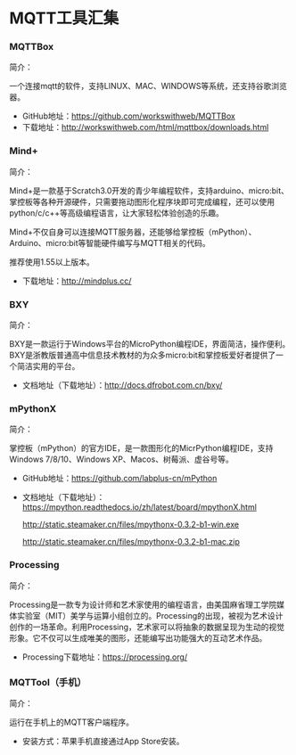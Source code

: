 # MQTT工具汇集

### MQTTBox

简介：

一个连接mqtt的软件，支持LINUX、MAC、WINDOWS等系统，还支持谷歌浏览器。

- GitHub地址：https://github.com/workswithweb/MQTTBox
- 下载地址：http://workswithweb.com/html/mqttbox/downloads.html


### Mind+

简介：

Mind+是一款基于Scratch3.0开发的青少年编程软件，支持arduino、micro:bit、掌控板等各种开源硬件，只需要拖动图形化程序块即可完成编程，还可以使用python/c/c++等高级编程语言，让大家轻松体验创造的乐趣。

Mind+不仅自身可以连接MQTT服务器，还能够给掌控板（mPython）、Arduino、micro:bit等智能硬件编写与MQTT相关的代码。

推荐使用1.55以上版本。

- 下载地址：http://mindplus.cc/

### BXY

简介：

BXY是一款运行于Windows平台的MicroPython编程IDE，界面简洁，操作便利。BXY是浙教版普通高中信息技术教材的为众多micro:bit和掌控板爱好者提供了一个简洁实用的平台。

- 文档地址（下载地址）：http://docs.dfrobot.com.cn/bxy/

### mPythonX

简介：

掌控板（mPython）的官方IDE，是一款图形化的MicrPython编程IDE，支持Windows 7/8/10、Windows XP、Macos、树莓派、虚谷号等。

- GitHub地址：https://github.com/labplus-cn/mPython
- 文档地址（下载地址）：https://mpython.readthedocs.io/zh/latest/board/mpythonX.html

  http://static.steamaker.cn/files/mpythonx-0.3.2-b1-win.exe

  http://static.steamaker.cn/files/mpythonx-0.3.2-b1-mac.zip

### Processing

简介：

Processing是一款专为设计师和艺术家使用的编程语言，由美国麻省理工学院媒体实验室（MIT）美学与运算小组创立的。Processing的出现，被视为艺术设计创作的一场革命。利用Processing，艺术家可以将抽象的数据呈现为生动的视觉形象。它不仅可以生成唯美的图形，还能编写出功能强大的互动艺术作品。

- Processing下载地址：https://processing.org/

### MQTTool（手机）

简介：

运行在手机上的MQTT客户端程序。

- 安装方式：苹果手机直接通过App Store安装。

